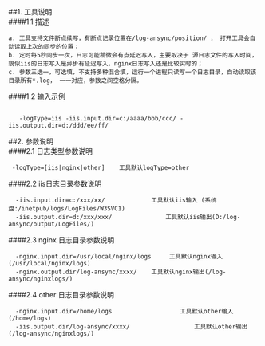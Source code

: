 ##1. 工具说明  
####1.1 描述  
  
    a. 工具支持文件断点续写，有断点记录位置在/log-ansync/position/ ， 打开工具会自动读取上次的同步的位置； 
    b. 定时每5秒同步一次，日志可能稍微会有点延迟写入，主要取决于 源日志文件的写入时间，貌似iis的日志写入是异步有延迟写入，nginx日志写入还是比较实时的； 
    c. 参数三选一，可选填，不支持多种混合填，运行一个进程只读写一个日志目录，自动读取该目录所有*.log， 一一对应，参数之间空格分隔。
  
      
####1.2 输入示例  
``` 
        
   -logType=iis -iis.input.dir=c:/aaaa/bbb/ccc/ -iis.output.dir=d:/ddd/ee/ff/
```

##2. 参数说明  
####2.1 日志类型参数说明   
```
 -logType=[iis|nginx|other]    工具默认logType=other  
```

####2.2 iis日志目录参数说明  
```
  -iis.input.dir=c:/xxx/xx/    			工具默认iis输入 (系统盘:/inetpub/logs/LogFiles/W3SVC1)  
  -iis.output.dir=d:/xxx/xxx/  				工具默认iis输出(D:/log-ansync/output/LogFiles/)  
```
 
####2.3 nginx 日志目录参数说明  
```
  -nginx.input.dir=/usr/local/nginx/logs     工具默认nginx输入 (/usr/local/nginx/logs)  
  -nginx.output.dir/log-ansync/xxxx/	工具默认nginx输出(/log-ansync/nginxlogs/)   
```

####2.4 other 日志目录参数说明  
```
  -nginx.input.dir=/home/logs				    工具默认other输入 (/home/logs)  
  -iis.output.dir/log-ansync/xxxx/		            工具默认other输出(/log-ansync/nginxlogs/)   
```